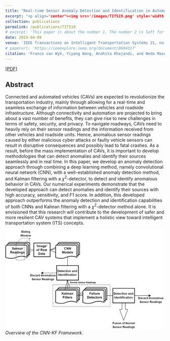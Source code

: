 ```yaml
---
title: "Real-time Sensor Anomaly Detection and Identification in Automated Vehicles"
excerpt: "<p align="center"><img src='/images/TITS19.png' style='width: 500px;'></p>"
collection: publications
permalink: /publications/TITS19
# excerpt: 'This paper is about the number 1. The number 2 is left for future work.'
date: 2019-04-09
venue: 'IEEE Transactions on Intelligent Transportation Systems 21, no. 3 (2019): 1264-1276'
# paperurl: 'https://ieeexplore.ieee.org/document/8684317'
citation: 'Franco van Wyk, Yiyang Wang, Anahita Khojandi, and Neda Masoud. &quot;Real-time Sensor Anomaly Detection and Identification in Automated Vehicles.&quot; <i>IEEE Transactions on Intelligent Transportation Systems 21, no. 3 (2019): 1264-1276.</i>'
---
```


[[PDF]](https://www.researchgate.net/publication/332627362_Real-Time_Sensor_Anomaly_Detection_and_Identification_in_Automated_Vehicles)

## Abstract
Connected and automated vehicles (CAVs) are expected to revolutionize the transportation industry, mainly through allowing for a real-time and seamless exchange of information between vehicles and roadside infrastructure. Although connectivity and automation are projected to bring about a vast number of benefits, they can give rise to new challenges in terms of safety, security, and privacy. To navigate roadways, CAVs need to heavily rely on their sensor readings and the information received from other vehicles and roadside units. Hence, anomalous sensor readings caused by either malicious cyber attacks or faulty vehicle sensors can result in disruptive consequences and possibly lead to fatal crashes. As a result, before the mass implementation of CAVs, it is important to develop methodologies that can detect anomalies and identify their sources seamlessly and in real time. In this paper, we develop an anomaly detection approach through combining a deep learning method, namely convolutional neural network (CNN), with a well-established anomaly detection method, and Kalman filtering with a $\chi^2$-detector, to detect and identify anomalous behavior in CAVs. Our numerical experiments demonstrate that the developed approach can detect anomalies and identify their sources with high accuracy, sensitivity, and F1 score. In addition, this developed approach outperforms the anomaly detection and identification capabilities of both CNNs and Kalman filtering with a $\chi^2$-detector method alone. It is envisioned that this research will contribute to the development of safer and more resilient CAV systems that implement a holistic view toward intelligent transportation system (ITS) concepts.

![](/images/TITS19.png)
<br/><i>Overview of the CNN-KF Framework.</i>